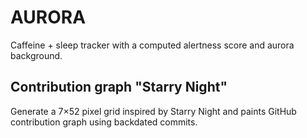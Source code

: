 # AURORA

Caffeine + sleep tracker with a computed alertness score and aurora background.

## Contribution graph "Starry Night" 

Generate a 7×52 pixel grid inspired by Starry Night and paints GitHub contribution graph using backdated commits.